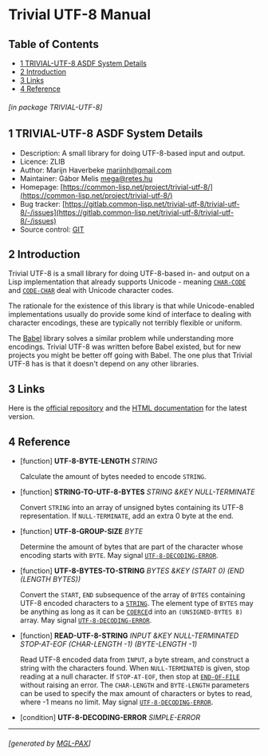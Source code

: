 <a id="x-28TRIVIAL-UTF-8-3A-40TRIVIAL-UTF-8-MANUAL-20MGL-PAX-3ASECTION-29"></a>
<a id="TRIVIAL-UTF-8:@TRIVIAL-UTF-8-MANUAL%20MGL-PAX:SECTION"></a>

# Trivial UTF-8 Manual

## Table of Contents

- [1 TRIVIAL-UTF-8 ASDF System Details][d9f2]
- [2 Introduction][e14a]
- [3 Links][3c3e]
- [4 Reference][a043]

###### \[in package TRIVIAL-UTF-8\]
<a id="x-28-22trivial-utf-8-22-20ASDF-2FSYSTEM-3ASYSTEM-29"></a>
<a id="%22trivial-utf-8%22%20ASDF%2FSYSTEM:SYSTEM"></a>

## 1 TRIVIAL-UTF-8 ASDF System Details

- Description: A small library for doing UTF-8-based input and output.
- Licence: ZLIB
- Author: Marijn Haverbeke <marijnh@gmail.com>
- Maintainer: Gábor Melis <mega@retes.hu>
- Homepage: [https://common-lisp.net/project/trivial-utf-8/](https://common-lisp.net/project/trivial-utf-8/)
- Bug tracker: [https://gitlab.common-lisp.net/trivial-utf-8/trivial-utf-8/-/issues](https://gitlab.common-lisp.net/trivial-utf-8/trivial-utf-8/-/issues)
- Source control: [GIT](https://gitlab.common-lisp.net/trivial-utf-8/trivial-utf-8.git)

<a id="x-28TRIVIAL-UTF-8-3A-40TRIVIAL-UTF-8-INTRODUCTION-20MGL-PAX-3ASECTION-29"></a>
<a id="TRIVIAL-UTF-8:@TRIVIAL-UTF-8-INTRODUCTION%20MGL-PAX:SECTION"></a>

## 2 Introduction

Trivial UTF-8 is a small library for doing UTF-8-based in- and
output on a Lisp implementation that already supports Unicode -
meaning [`CHAR-CODE`][7e2c] and [`CODE-CHAR`][d796] deal with Unicode character codes.

The rationale for the existence of this library is that while
Unicode-enabled implementations usually do provide some kind of
interface to dealing with character encodings, these are typically
not terribly flexible or uniform.

The [Babel][babel] library solves a similar problem while
understanding more encodings. Trivial UTF-8 was written before Babel
existed, but for new projects you might be better off going with
Babel. The one plus that Trivial UTF-8 has is that it doesn't depend
on any other libraries.

[babel]: https://common-lisp.net/project/babel/ 


<a id="x-28TRIVIAL-UTF-8-3A-40TRIVIAL-UTF-8-LINKS-20MGL-PAX-3ASECTION-29"></a>
<a id="TRIVIAL-UTF-8:@TRIVIAL-UTF-8-LINKS%20MGL-PAX:SECTION"></a>

## 3 Links

Here is the [official repository][trivial-utf-8-repo] and the
[HTML documentation][trivial-utf-8-doc] for the latest version.

[trivial-utf-8-repo]: https://gitlab.common-lisp.net/trivial-utf-8/trivial-utf-8 

[trivial-utf-8-doc]: http://melisgl.github.io/mgl-pax-world/trivial-utf-8-manual.html 


<a id="x-28TRIVIAL-UTF-8-3A-40TRIVIAL-UTF-8-REFERENCE-20MGL-PAX-3ASECTION-29"></a>
<a id="TRIVIAL-UTF-8:@TRIVIAL-UTF-8-REFERENCE%20MGL-PAX:SECTION"></a>

## 4 Reference

<a id="x-28TRIVIAL-UTF-8-3AUTF-8-BYTE-LENGTH-20FUNCTION-29"></a>
<a id="TRIVIAL-UTF-8:UTF-8-BYTE-LENGTH%20FUNCTION"></a>

- [function] **UTF-8-BYTE-LENGTH** *STRING*

    Calculate the amount of bytes needed to encode `STRING`.

<a id="x-28TRIVIAL-UTF-8-3ASTRING-TO-UTF-8-BYTES-20FUNCTION-29"></a>
<a id="TRIVIAL-UTF-8:STRING-TO-UTF-8-BYTES%20FUNCTION"></a>

- [function] **STRING-TO-UTF-8-BYTES** *STRING &KEY NULL-TERMINATE*

    Convert `STRING` into an array of unsigned bytes containing its UTF-8
    representation. If `NULL-TERMINATE`, add an extra 0 byte at the end.

<a id="x-28TRIVIAL-UTF-8-3AUTF-8-GROUP-SIZE-20FUNCTION-29"></a>
<a id="TRIVIAL-UTF-8:UTF-8-GROUP-SIZE%20FUNCTION"></a>

- [function] **UTF-8-GROUP-SIZE** *BYTE*

    Determine the amount of bytes that are part of the character whose
    encoding starts with `BYTE`. May signal [`UTF-8-DECODING-ERROR`][ad1e].

<a id="x-28TRIVIAL-UTF-8-3AUTF-8-BYTES-TO-STRING-20FUNCTION-29"></a>
<a id="TRIVIAL-UTF-8:UTF-8-BYTES-TO-STRING%20FUNCTION"></a>

- [function] **UTF-8-BYTES-TO-STRING** *BYTES &KEY (START 0) (END (LENGTH BYTES))*

    Convert the `START`, `END` subsequence of the array of `BYTES` containing
    UTF-8 encoded characters to a [`STRING`][4267]. The element type of
    `BYTES` may be anything as long as it can be [`COERCE`][7959]d into
    an `(UNSIGNED-BYTES 8)` array. May signal [`UTF-8-DECODING-ERROR`][ad1e].

<a id="x-28TRIVIAL-UTF-8-3AREAD-UTF-8-STRING-20FUNCTION-29"></a>
<a id="TRIVIAL-UTF-8:READ-UTF-8-STRING%20FUNCTION"></a>

- [function] **READ-UTF-8-STRING** *INPUT &KEY NULL-TERMINATED STOP-AT-EOF (CHAR-LENGTH -1) (BYTE-LENGTH -1)*

    Read UTF-8 encoded data from `INPUT`, a byte stream, and construct a
    string with the characters found. When `NULL-TERMINATED` is given,
    stop reading at a null character. If `STOP-AT-EOF`, then stop at
    [`END-OF-FILE`][cc17] without raising an error. The `CHAR-LENGTH` and
    `BYTE-LENGTH` parameters can be used to specify the max amount of
    characters or bytes to read, where -1 means no limit. May signal
    [`UTF-8-DECODING-ERROR`][ad1e].

<a id="x-28TRIVIAL-UTF-8-3AUTF-8-DECODING-ERROR-20CONDITION-29"></a>
<a id="TRIVIAL-UTF-8:UTF-8-DECODING-ERROR%20CONDITION"></a>

- [condition] **UTF-8-DECODING-ERROR** *SIMPLE-ERROR*

  [3c3e]: #TRIVIAL-UTF-8:@TRIVIAL-UTF-8-LINKS%20MGL-PAX:SECTION "Links"
  [4267]: http://www.lispworks.com/documentation/HyperSpec/Body/t_string.htm "STRING TYPE"
  [7959]: http://www.lispworks.com/documentation/HyperSpec/Body/f_coerce.htm "COERCE FUNCTION"
  [7e2c]: http://www.lispworks.com/documentation/HyperSpec/Body/f_char_c.htm "CHAR-CODE FUNCTION"
  [a043]: #TRIVIAL-UTF-8:@TRIVIAL-UTF-8-REFERENCE%20MGL-PAX:SECTION "Reference"
  [ad1e]: #TRIVIAL-UTF-8:UTF-8-DECODING-ERROR%20CONDITION "TRIVIAL-UTF-8:UTF-8-DECODING-ERROR CONDITION"
  [cc17]: http://www.lispworks.com/documentation/HyperSpec/Body/e_end_of.htm "END-OF-FILE CONDITION"
  [d796]: http://www.lispworks.com/documentation/HyperSpec/Body/f_code_c.htm "CODE-CHAR FUNCTION"
  [d9f2]: #%22trivial-utf-8%22%20ASDF%2FSYSTEM:SYSTEM '"trivial-utf-8" ASDF/SYSTEM:SYSTEM'
  [e14a]: #TRIVIAL-UTF-8:@TRIVIAL-UTF-8-INTRODUCTION%20MGL-PAX:SECTION "Introduction"

* * *
###### \[generated by [MGL-PAX](https://github.com/melisgl/mgl-pax)\]
